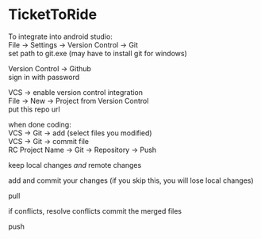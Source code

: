 # TicketToRide  
To integrate into android studio:  
File -> Settings -> Version Control -> Git  
set path to git.exe (may have to install git for windows)  

Version Control -> Github  
sign in with password  

VCS -> enable version control integration  
File -> New -> Project from Version Control  
put this repo url  

when done coding:  
VCS -> Git -> add (select files you modified)  
VCS -> Git -> commit file  
RC Project Name -> Git -> Repository -> Push

keep local changes *and* remote changes

add and commit your changes (if you skip this, you will lose local changes)

pull

if conflicts, resolve conflicts
  commit the merged files

push
